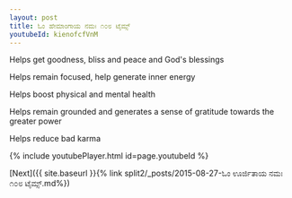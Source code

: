 ```yaml
---
layout: post
title: ಓಂ ಹೇಮಾಂಗಾಯ ನಮಃ ೧೦೮ ಟೈಮ್ಸ್
youtubeId: kienofcfVnM
---
```

 
 
Helps get goodness, bliss and peace and God's blessings
 
Helps remain focused, help generate inner energy 
 
Helps boost physical and mental health 
 
Helps remain grounded and generates a sense of gratitude towards the greater power 
 
Helps reduce bad karma
 
 
 
 


{% include youtubePlayer.html id=page.youtubeId %}
 
[Next]({{ site.baseurl }}{% link  split2/_posts/2015-08-27-ಓಂ ಊರ್ಜಿತಾಯ ನಮಃ ೧೦೮ ಟೈಮ್ಸ್.md%})
 
